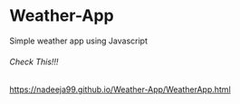 # Weather-App
Simple weather app using Javascript

###### Check This!!!

https://nadeeja99.github.io/Weather-App/WeatherApp.html
